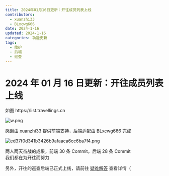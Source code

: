 ```yaml
---
title: 2024年01月16日更新：开往成员列表上线
contributors:
  - xuanzhi33
  - BLxcwg666
date: 2024-1-16
updated: 2024-1-16
categories: 功能更新
tags:
  - 维护
  - 后端
  - 巡查
---
```


# 2024 年 01 月 16 日更新：开往成员列表上线

如图 https\://list.travellings.cn

![w.png](https://i.miji.bid/2024/01/16/8fc135f8a04a4dbb701c1e264b48b46e.png)

感谢由 [xuanzhi33](https://github.com/xuanzhi33) 提供前端支持，后端适配由 [BLxcwg666](https://blog.xcnya.cn) 完成

![ed37f0d341b3426b9afaaca6cc6ba7f4.png](https://i.miji.bid/2024/01/16/ed37f0d341b3426b9afaaca6cc6ba7f4.png)

两人两天奋战的成果，前端 30 条 Commit，后端 28 条 Commit\
我们都在为开往而努力

另外，开往的巡查后端已正式上线，请前往 [疑难解答](https://www.travellings.cn/docs/qa#q%E5%B7%A1%E6%9F%A5%E7%8A%B6%E6%80%81%E6%98%AF%E4%BB%80%E4%B9%88%E6%84%8F%E6%80%9D) 查看详情（
